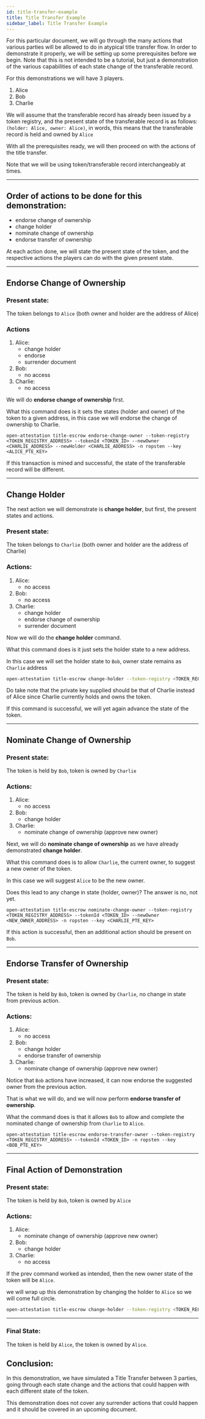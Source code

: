 ```yaml
---
id: title-transfer-example
title: Title Transfer Example
sidebar_label: Title Transfer Example
---
```


For this particular document, we will go through the many actions that various parties will be allowed to do in atypical title transfer flow.
In order to demonstrate it properly, we will be setting up some prerequisites before we begin. Note that this is not intended to be a tutorial, but just a demonstration of the various capabilities of each state change of the transferable record.

For this demonstrations we will have 3 players.
1. Alice
2. Bob
3. Charlie

We will assume that the transferable record has already been issued by a token registry, and the present state of the transferable record is as follows: `(holder: Alice, owner: Alice)`, in words, this means that the transferable record is held and owned by `Alice`

With all the prerequisites ready, we will then proceed on with the actions of the title transfer.

Note that we will be using token/transferable record interchangeably at times.

---

## Order of actions to be done for this demonstration:
- endorse change of ownership
- change holder
- nominate change of ownership
- endorse transfer of ownership

At each action done, we will state the present state of the token, and the respective actions the players can do with the given present state.

---
## Endorse Change of Ownership
### Present state:
The token belongs to `Alice` (both owner and holder are the address of Alice)

### Actions
1. Alice:
    - change holder
    - endorse
    - surrender document
2. Bob:
    - no access
3. Charlie:
    - no access

We will do **endorse change of ownership** first.

What this command does is it sets the states (holder and owner) of the token to a given address, in this case we will endorse the change of ownership to Charlie.

```
open-attestation title-escrow endorse-change-owner --token-registry <TOKEN_REGISTRY_ADDRESS> --tokenId <TOKEN_ID> --newOwner <CHARLIE_ADDRESS> --newHolder <CHARLIE_ADDRESS> -n ropsten --key <ALICE_PTE_KEY>
```

If this transaction is mined and successful, the state of the transferable record will be different.

---
## Change Holder

The next action we will demonstrate  is **change holder**, but first, the present states and actions.

### Present state:
The token belongs to `Charlie` (both owner and holder are the address of Charlie)

### Actions:
1. Alice:
    - no access
2. Bob:
    - no access
3. Charlie:
    - change holder
    - endorse change of ownership
    - surrender document

Now we will do the **change holder** command.

What this command does is it just sets the holder state to a new address.

In this case we will set the holder state to `Bob`, owner state remains as `Charlie` address

```bash
open-attestation title-escrow change-holder --token-registry <TOKEN_REGISTRY_ADDRESS> --tokenId <TOKEN_ID> --to <TO> -n ropsten --key <CHARLIE_PTE_KEY>
```

Do take note that the private key supplied should be that of Charlie instead of Alice since Charlie currently holds and owns the token.

If this command is successful, we will yet again advance the state of the token.

---

## Nominate Change of Ownership

### Present state:
The token is held by `Bob`, token is owned by `Charlie`

### Actions:
1. Alice:
    - no access
2. Bob:
    - change holder
3. Charlie:
    - nominate change of ownership (approve new owner)

Next, we will do **nominate change of ownership** as we have already demonstrated **change holder**.

What this command does is to allow `Charlie`, the current owner, to suggest a new owner of the token. 

In this case we will suggest `Alice` to be the new owner.

Does this lead to any change in state (holder, owner)? The answer is no, not yet.

```
open-attestation title-escrow nominate-change-owner --token-registry <TOKEN_REGISTRY_ADDRESS> --tokenId <TOKEN_ID> --newOwner <NEW_OWNER_ADDRESS> -n ropsten --key <CHARLIE_PTE_KEY>
```

If this action is successful, then an additional action should be present on `Bob`.

---

## Endorse Transfer of Ownership

### Present state:
The token is held by `Bob`, token is owned by `Charlie`, no change in state from previous action.

### Actions:
1. Alice:
    - no access
2. Bob:
    - change holder
    - endorse transfer of ownership
3. Charlie:
    - nominate change of ownership (approve new owner)

Notice that `Bob` actions have increased, it can now endorse the suggested owner from the previous action.

That is what we will do, and we will now perform **endorse transfer of ownership**.

What the command does is that it allows `Bob` to allow and complete the nominated change of ownership from `Charlie` to `Alice`.

```
open-attestation title-escrow endorse-transfer-owner --token-registry <TOKEN_REGISTRY_ADDRESS> --tokenId <TOKEN_ID> -n ropsten --key <BOB_PTE_KEY>
```

---

## Final Action of Demonstration

### Present state:
The token is held by `Bob`, token is owned by `Alice`

### Actions:
1. Alice:
    - nominate change of ownership (approve new owner)
2. Bob:
    - change holder
3. Charlie:
    - no access

If the prev command worked as intended, then the new owner state of the token will be `Alice`.

we will wrap up this demonstration by changing the holder to `Alice` so we will come full circle.

```bash
open-attestation title-escrow change-holder --token-registry <TOKEN_REGISTRY_ADDRESS> --tokenId <TOKEN_ID> --to <TO> -n ropsten --key <BOB_PTE_KEY>
```

---

### Final State:
The token is held by `Alice`, the token is owned by `Alice`.

## Conclusion:

In this demonstration, we have simulated a Title Transfer between 3 parties, going through each state change and the actions that could happen with each different state of the token.

This demonstration does not cover any surrender actions that could happen and it should be covered in an upcoming document.

